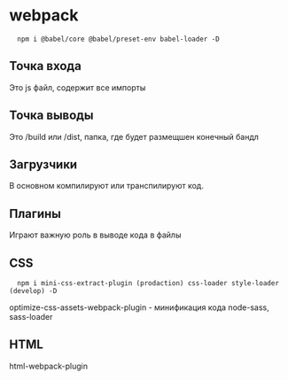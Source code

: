 # webpack

      npm i @babel/core @babel/preset-env babel-loader -D

## Точка входа

Это js файл, содержит все импорты

## Точка выводы

Это /build или /dist, папка, где будет размещшен конечный бандл

## Загрузчики

В основном компилируют или транспилируют код.

## Плагины

Играют важную роль в выводе кода в файлы

## CSS

      npm i mini-css-extract-plugin (prodaction) css-loader style-loader (develop) -D

optimize-css-assets-webpack-plugin - минификация кода
node-sass, sass-loader

## HTML

html-webpack-plugin
